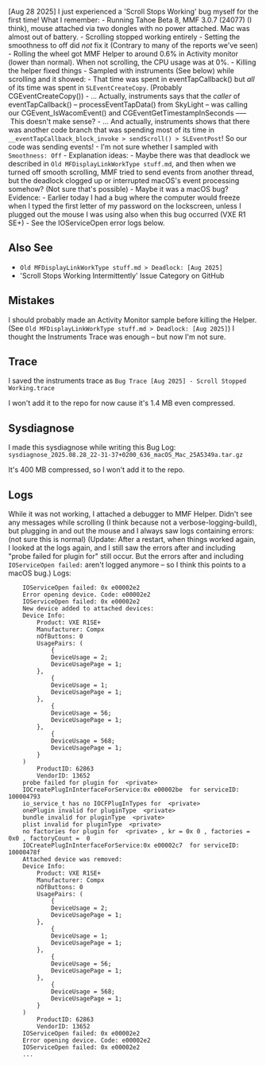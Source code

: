 
 [Aug 28 2025]
 I just experienced a 'Scroll Stops Working' bug myself for the first time!
 What I remember:
    - Running Tahoe Beta 8, MMF 3.0.7 (24077) (I think), mouse attached via two dongles with no power attached. Mac was almost out of battery.
    - Scrolling stopped working entirely
    - Setting the smoothness to off did *not* fix it (Contrary to many of the reports we've seen)
    - Rolling the wheel got MMF Helper to around 0.6% in Activity monitor (lower than normal). When not scrolling, the CPU usage was at 0%.
    - Killing the helper fixed things
    - Sampled with instruments (See below) while scrolling and it showed:
        - That time was spent in eventTapCallback() but *all* of its time was spent in `SLEventCreateCopy`. (Probably CGEventCreateCopy())
            - ... Actually, instruments says that the *caller* of eventTapCallback() – processEventTapData() from SkyLight – was calling our CGEvent_IsWacomEvent() and CGEventGetTimestampInSeconds ––– This doesn't make sense?
            - ... And actually, instruments shows that there was another code branch that was spending most of its time in `__eventTapCallback_block_invoke > sendScroll() > SLEventPost`! So our code was sending events!
        - I'm not sure whether I sampled with `Smoothness: Off`
    - Explanation ideas:
        - Maybe there was that deadlock we described in `Old MFDisplayLinkWorkType stuff.md`, and then when we turned off smooth scrolling, MMF tried to send events from another thread, but the deadlock clogged up or interrupted macOS's event processing somehow? (Not sure that's possible)
        - Maybe it was a macOS bug? Evidence:
            - Earlier today I had a bug where the computer would freeze when I typed the first letter of my password on the lockscreen, unless I plugged out the mouse I was using also when this bug occurred (VXE R1 SE+)
            - See the IOServiceOpen error logs below.

## Also See

- `Old MFDisplayLinkWorkType stuff.md > Deadlock: [Aug 2025]`
- 'Scroll Stops Working Intermittently' Issue Category on GitHub
 
## Mistakes

I should probably made an Activity Monitor sample before killing the Helper. (See `Old MFDisplayLinkWorkType stuff.md > Deadlock: [Aug 2025]`)
    I thought the Instruments Trace was enough – but now I'm not sure.

## Trace

I saved the instruments trace as 
`Bug Trace [Aug 2025] - Scroll Stopped Working.trace`

I won't add it to the repo for now cause it's 1.4 MB even compressed.

## Sysdiagnose

I made this sysdiagnose while writing this Bug Log:
`sysdiagnose_2025.08.28_22-31-37+0200_636_macOS_Mac_25A5349a.tar.gz`

It's 400 MB compressed, so I won't add it to the repo.

## Logs 

While it was not working, I attached a debugger to MMF Helper. Didn't see any messages while scrolling (I think because not a verbose-logging-build), but plugging in and out the mouse and I always saw logs containing errors: 
         (not sure this is normal)
         (Update: After a restart, when things worked again, I looked at the logs again, and I still saw the errors after and including "probe failed for plugin for" still occur. But the errors after and including `IOServiceOpen failed:` aren't logged anymore – so I think this points to a macOS bug.)
Logs:
 ```
     IOServiceOpen failed: 0x e00002e2
     Error opening device. Code: e00002e2
     IOServiceOpen failed: 0x e00002e2
     New device added to attached devices:
     Device Info:
         Product: VXE R1SE+
         Manufacturer: Compx
         nOfButtons: 0
         UsagePairs: (
             {
             DeviceUsage = 2;
             DeviceUsagePage = 1;
         },
             {
             DeviceUsage = 1;
             DeviceUsagePage = 1;
         },
             {
             DeviceUsage = 56;
             DeviceUsagePage = 1;
         },
             {
             DeviceUsage = 568;
             DeviceUsagePage = 1;
         }
     )
         ProductID: 62863
         VendorID: 13652
     probe failed for plugin for  <private>
     IOCreatePlugInInterfaceForService:0x e00002be  for serviceID: 100004793
     io_service_t has no IOCFPlugInTypes for  <private>
     onePlugin invalid for pluginType  <private>
     bundle invalid for pluginType  <private>
     plist invalid for pluginType  <private>
     no factories for plugin for  <private> , kr = 0x 0 , factories =  0x0 , factoryCount =  0
     IOCreatePlugInInterfaceForService:0x e00002c7  for serviceID: 10000478f
     Attached device was removed:
     Device Info:
         Product: VXE R1SE+
         Manufacturer: Compx
         nOfButtons: 0
         UsagePairs: (
             {
             DeviceUsage = 2;
             DeviceUsagePage = 1;
         },
             {
             DeviceUsage = 1;
             DeviceUsagePage = 1;
         },
             {
             DeviceUsage = 56;
             DeviceUsagePage = 1;
         },
             {
             DeviceUsage = 568;
             DeviceUsagePage = 1;
         }
     )
         ProductID: 62863
         VendorID: 13652
     IOServiceOpen failed: 0x e00002e2
     Error opening device. Code: e00002e2
     IOServiceOpen failed: 0x e00002e2
     ...
 ```
